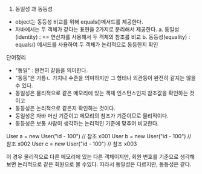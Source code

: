 1. 동일성 과 동등성
- object는 동등성 비교를 위해 equals()메서드를 제공한다.
- 자바에서는 두 객체가 같다는 표현을 2가지로 분리해서 제공한다.
    a. 동일성(identity) : == 연산자를 사용해서 두 객체의 참조를 비교
    b. 동등성(equality) : equals() 메서드를 사용하여 두 객체가 논리적으로 동등한지 확인

단어정리
- "동일" : 완전히 같음을 의미한다.
- "동등"은 가틍ㄴ 가치나 수준을 의미하지만 그 형태나 외관등이 완전히 같지는 않을 수 있다.
- 동일성은 물리적으로 같은 메모리에 있는 객체 인스턴스인지 참조값을 확인하는 것이고
- 동등성은 논리적으로 같은지 확인하는 것이다.
- 동일성은 자바 머신 기준이고 메모리의 참조가 기준이므로 물리적이다.
- 동등성은 보통 사람이 생각하는 논리적인 기준에 맞추어 비교한다.

User a = new User("id - 100") // 참조 x001
User b = new User("id - 100") // 참조 x002
User c = new User("id - 100") // 참조 x003

이 경우 물리적으로 다른 메모리에 있는 다른 객체이지만, 회원 번호를 기준으로 생각해보면 논리적으로 같은 회원으로 볼 수있다.
따라서 동일성은 다르지만, 동등성은 같다.
